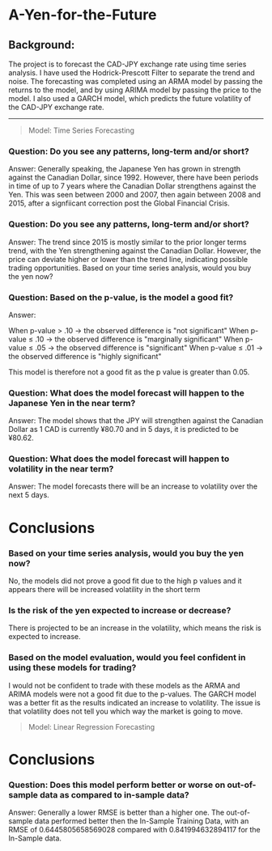 # **A-Yen-for-the-Future**

## **Background:**

The project is to forecast the CAD-JPY exchange rate using time series analysis. I have used the Hodrick-Prescott Filter to separate the trend and noise. The forecasting was completed using an ARMA model by passing the returns to the model, and by using ARIMA model by passing the price to the model. I also used a GARCH model, which predicts the future volatility of the CAD-JPY exchange rate.

---

>Model: Time Series Forecasting

### **Question: Do you see any patterns, long-term and/or short?**

Answer: Generally speaking, the Japanese Yen has grown in strength against the Canadian Dollar, since 1992. However, there have been periods in time of up to 7 years where the Canadian Dollar strengthens against the Yen. This was seen between 2000 and 2007, then again between 2008 and 2015, after a signfiicant correction post the Global Financial Crisis.


### **Question: Do you see any patterns, long-term and/or short?**

Answer: The trend since 2015 is mostly similar to the prior longer terms trend, with the Yen strengthening against the Canadian Dollar. However, the price can deviate higher or lower than the trend line, indicating possible trading opportunities.
Based on your time series analysis, would you buy the yen now?

### **Question: Based on the p-value, is the model a good fit?**

Answer:

When p-value > .10 → the observed difference is "not significant" 
When p-value ≤ .10 → the observed difference is "marginally significant" 
When p-value ≤ .05 → the observed difference is "significant" 
When p-value ≤ .01 → the observed difference is "highly significant"

This model is therefore not a good fit as the p value is greater than 0.05.

### **Question: What does the model forecast will happen to the Japanese Yen in the near term?**

Answer: The model shows that the JPY will strengthen against the Canadian Dollar as 1 CAD is currently ¥80.70 and in 5 days, it is predicted to be ¥80.62.

### **Question: What does the model forecast will happen to volatility in the near term?**

Answer: The model forecasts there will be an increase to volatility over the next 5 days.

# **Conclusions**

### **Based on your time series analysis, would you buy the yen now?**
No, the models did not prove a good fit due to the high p values and it appears there will be increased volatility in the short term

### **Is the risk of the yen expected to increase or decrease?**
There is projected to be an increase in the volatility, which means the risk is expected to increase.

### **Based on the model evaluation, would you feel confident in using these models for trading?**
I would not be confident to trade with these models as the ARMA and ARIMA models were not a good fit due to the p-values. The GARCH model was a better fit as the results indicated an increase to volatility. The issue is that volatility does not tell you which way the market is going to move.

>Model: Linear Regression Forecasting

# **Conclusions**

### **Question: Does this model perform better or worse on out-of-sample data as compared to in-sample data?**

Answer: Generally a lower RMSE is better than a higher one. The out-of-sample data performed better then the In-Sample Training Data, with an RMSE of 0.6445805658569028 compared with 0.841994632894117 for the In-Sample data.